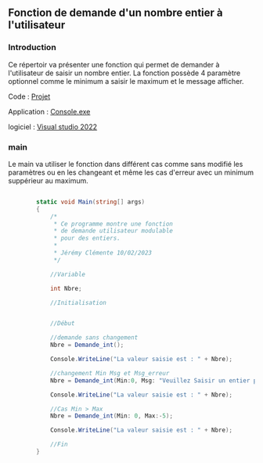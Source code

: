 ## Fonction de demande d'un nombre entier à l'utilisateur

### Introduction

Ce répertoir va présenter une fonction qui permet de demander à l'utilisateur de saisir un nombre entier. La fonction possède 4 paramètre optionnel comme le minimum a saisir le maximum et le message afficher.

Code : [Projet]()

Application : [Console.exe]()

logiciel : [Visual studio 2022](https://visualstudio.microsoft.com/fr/)

### main 

Le main va utiliser le fonction dans différent cas comme sans modifié les paramètres ou en les changeant et même les cas d'erreur avec un minimum suppérieur au maximum.

~~~C#

        static void Main(string[] args)
        {
            /*
             * Ce programme montre une fonction
             * de demande utilisateur modulable
             * pour des entiers.
             * 
             * Jérémy Clémente 10/02/2023
             */

            //Variable

            int Nbre;

            //Initialisation


            //Début

            //demande sans changement
            Nbre = Demande_int();

            Console.WriteLine("La valeur saisie est : " + Nbre);

            //changement Min Msg et Msg_erreur
            Nbre = Demande_int(Min:0, Msg: "Veuillez Saisir un entier positif.", Msg_erreur:"Vous devez saisir une entier positif (0 ou plus).");

            Console.WriteLine("La valeur saisie est : " + Nbre);

            //Cas Min > Max
            Nbre = Demande_int(Min: 0, Max:-5);

            Console.WriteLine("La valeur saisie est : " + Nbre);

            //Fin
        }

~~~
